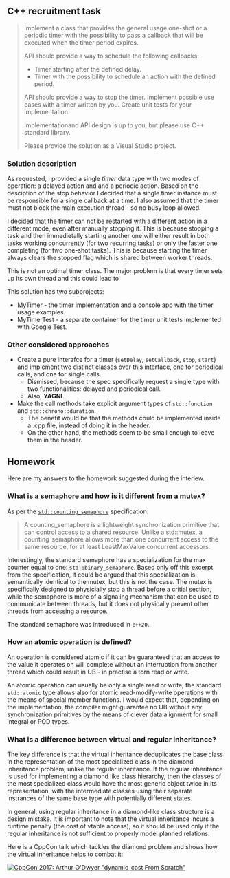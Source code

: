 ## C++ recruitment task

> Implement a class that provides the general usage
> one-shot or a periodic timer with the possibility
> to pass a callback that will be executed when
> the timer period expires.
>
> API should provide a way to schedule the following callbacks:
>  - Timer starting after the defined delay.
>  - Timer with the possibility to schedule an action with
>    the defined period.
>
> API should provide a way to stop the timer. Implement
> possible use cases with a timer written by you. Create
> unit tests for your implementation.
>
> Implementationand API design is up to you, but please
> use C++ standard library.
>
> Please provide the solution as a Visual Studio project.

### Solution description

As requested, I provided a single *timer* data type with two modes
of operation: a delayed action and and a periodic action. Based
on the desciption of the stop behavior I decided that a single
timer instance must be responsible for a single callback at a time.
I also assumed that the timer must not block the main execution
thread - so no busy loop allowed.

I decided that the timer can not be restarted with a different action
in a different mode, even after manually stopping it. This is because
stopping a task and then immedietally starting another one will either
result in both tasks working concurrently (for two recurring tasks) or
only the faster one completing (for two one-shot tasks). This is because
starting the timer always clears the stopped flag which is shared between
worker threads.

This is not an optimal timer class. The major problem is that every timer
sets up its own thread and this could lead to 

This solution has two subprojects:
 * MyTimer - the timer implementation and a console app with the timer
   usage examples.
 * MyTimerTest - a separate container for the timer unit tests implemented
   with Google Test.

### Other considered approaches

 * Create a pure interafce for a timer (`setDelay`, `setCallback`,
   `stop`, `start`) and implement two distinct classes over this
   interface, one for periodical calls, and one for single calls.
    - Dismissed, because the spec specifically request a single
      type with two functionalities: delayed and periodical call.
    - Also, **YAGNI**.
 * Make the call methods take explicit argument types of
   `std::function` and `std::chrono::duration`.
    - The benefit would be that the methods could be implemented
      inside a .cpp file, instead of doing it in the header.
    - On the other hand, the methods seem to be small enough
      to leave them in the header.

## Homework

Here are my answers to the homework suggested during the interiew.


### What is a semaphore and how is it different from a mutex?

As per the [`std::counting_semaphore`](https://en.cppreference.com/w/cpp/thread/counting_semaphore)
specification:

> A counting_semaphore is a lightweight synchronization primitive
> that can control access to a shared resource. Unlike a std::mutex,
> a counting_semaphore allows more than one concurrent access to the
> same resource, for at least LeastMaxValue concurrent accessors.

Interestingly, the standard semaphore has a specialization for
the max counter equal to one: `std::binary_semaphore`. Based only
off this excerpt from the specification, it could be argued that this
specialization is semantically identical to the mutex, but this is not
the case. The mutex is specifically designed to physicially stop a thread
before a critial section, while the semaphore is more of a signaling
mechanism that can be used to communicate between threads, but it does
not physically prevent other threads from accessing a resource.

The standard semaphore was introduced in `c++20`.

### How an atomic operation is defined?

An operation is considered atomic if it can be guaranteed that
an access to the value it operates on will complete without
an interruption from another thread which could result in
UB - in practise a torn read or write.

An atomic operation can usually be only a single read or write;
the standard `std::atomic` type allows also for atomic
read-modify-write operations with the means of special member
functions. I would expect that, depending on the implementation,
the compiler might guarantee no UB without any synchronization
primitives by the means of clever data alignment for small integral
or POD types.

### What is a difference between virtual and regular inheritance?

The key difference is that the virtual inheritance deduplicates
the base class in the representation of the most specialized class
in the diamond inheritance problem, unlike the regular inheritance.
If the regular inheritance is used for implementing a diamond like class
hierarchy, then the classes of the most specialized class would have
the most generic object twice in its representation, with
the intermediate classes using their separate instrances of the same
base type with potentially different states.

In general, using regular inheritance in a diamond-like class
structure is a design mistake. It is important to note that
the virtual inheritance incurs a runtime penalty (the cost of
vtable access), so it should be used only if the regular inheritance
is not sufficient to properly model planned relations.

Here is a CppCon talk which tackles the diamond problem and shows
how the virtual inheritance helps to combat it:

[![CppCon 2017: Arthur O'Dwyer "dynamic_cast From Scratch"](https://img.youtube.com/vi/QzJL-8WbpuU/0.jpg)](https://www.youtube.com/watch?v=QzJL-8WbpuU)